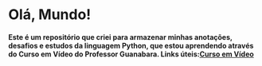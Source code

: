 # Olá, Mundo!

#### Este é um repositório que criei para armazenar minhas anotações, desafios e estudos da linguagem Python, que estou aprendendo através do Curso em Vídeo do Professor Guanabara. Links úteis:[Curso em Vídeo](https://www.cursoemvideo.com/cursos/)
